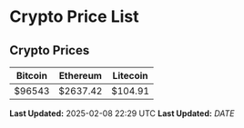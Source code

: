 # Crypto Price List

## Crypto Prices
| Bitcoin | Ethereum | Litecoin |
| ------- | -------- | -------- |
| $96543 | $2637.42 | $104.91 |
**Last Updated:** 2025-02-08 22:29 UTC
**Last Updated:** $DATE$
